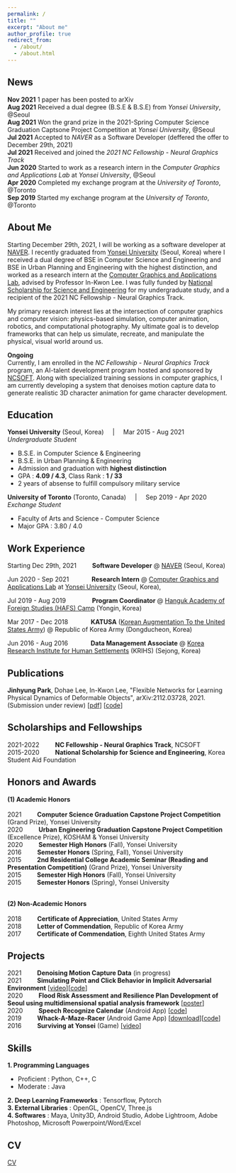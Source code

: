 ```yaml
---
permalink: /
title: ""
excerpt: "About me"
author_profile: true
redirect_from: 
  - /about/
  - /about.html
---
```


News
------
**Nov 2021** 1 paper has been posted to arXiv <br/>
**Aug 2021** Received a dual degree (B.S.E & B.S.E) from _Yonsei University_, @Seoul <br/>
**Aug 2021** Won the grand prize in the 2021-Spring Computer Science Graduation Captsone Project Competition at _Yonsei University_, @Seoul <br/>
**Jul 2021** Accepted to _NAVER_ as a Software Developer (deffered the offer to December 29th, 2021) <br/>
**Jul 2021** Received and joined the _2021 NC Fellowship - Neural Graphics Track_ <br/>
**Jun 2020** Started to work as a research intern in the _Computer Graphics and Applications Lab_ at _Yonsei University_, @Seoul <br/>
**Apr 2020** Completed my exchange program at the _University of Toronto_, @Toronto <br/>
**Sep 2019** Started my exchange program at the _University of Toronto_, @Toronto <br/>

About Me
------
Starting December 29th, 2021, I will be working as a software developer at [NAVER](https://www.navercorp.com/en). I recently graduated from [Yonsei University](https://www.yonsei.ac.kr/en_sc/) (Seoul, Korea) where I received a dual degree of BSE in Computer Science and Engineering and BSE in Urban Planning and Engineering with the highest distinction, and worked as a research intern at the [Computer Graphics and Applications Lab](http://cga.yonsei.ac.kr/), advised by Professor In-Kwon Lee. I was fully funded by [National Scholarship for Science and Engineering](https://www.kosaf.go.kr/eng/jsp/aid/aid02_01_01.jsp) for my undergraduate study, and a recipient of the 2021 NC Fellowship - Neural Graphics Track.

My primary research interest lies at the intersection of computer graphics and computer vision: physics-based simulation, computer animation, robotics, and computational photography. My ultimate goal is to develop frameworks that can help us simulate, recreate, and manipulate the physical, visual world around us.

**Ongoing**<br/>
Currently, I am enrolled in the _NC Fellowship - Neural Graphics Track_ program, an AI-talent development program hosted and sponsored by [NCSOFT](https://kr.ncsoft.com/en/index.do). Along with specialized training sessions in computer graphics, I am currently developing a system that denoises motion capture data to generate realistic 3D character animation for game character development. <br/>

Education
------
**Yonsei University** (Seoul, Korea) &nbsp; &nbsp; | &nbsp; &nbsp; Mar 2015 - Aug 2021 <br/>
_Undergraduate Student_ <br/>
- B.S.E. in Computer Science & Engineering <br/>
- B.S.E. in Urban Planning & Engineering <br/>
- Admission and graduation with **highest distinction** <br/>
-    GPA     : **4.09 / 4.3**, Class Rank : **1 / 33** <br/>
- 2 years of absense to fulfill compulsory military service <br/>

**University of Toronto** (Toronto, Canada) &nbsp; &nbsp; | &nbsp; &nbsp; Sep 2019 - Apr 2020 <br/>
_Exchange Student_ <br/>
- Faculty of Arts and Science - Computer Science <br/>
- Major GPA  : 3.80 / 4.0 <br/>

Work Experience
------  
Starting Dec 29th, 2021 &nbsp; &nbsp; &nbsp; &nbsp; **Software Developer** @ [NAVER](https://www.navercorp.com/en) (Seoul, Korea) <br/>

Jun 2020 - Sep 2021 &nbsp; &nbsp; &nbsp; &nbsp; &nbsp; &nbsp; **Research Intern** @ [Computer Graphics and Applications Lab](http://cga.yonsei.ac.kr/) at [Yonsei University](https://www.yonsei.ac.kr/en_sc/) (Seoul, Korea), <br/>

Jul 2019 - Aug 2019 &nbsp; &nbsp; &nbsp; &nbsp; &nbsp; &nbsp; &nbsp; **Program Coordinator** @ [Hanguk Academy of Foreign Studies (HAFS) Camp](http://hafscamp.com/) (Yongin, Korea)  <br/>

Mar 2017 - Dec 2018 &nbsp; &nbsp; &nbsp; &nbsp; &nbsp; &nbsp; **KATUSA** ([Korean Augmentation To the United States Army](https://8tharmy.korea.army.mil/site/about/katusa-soldier-program.asp)) @ Republic of Korea Army (Dongducheon, Korea)  <br/>

Jun 2016 - Aug 2016 &nbsp; &nbsp; &nbsp; &nbsp; &nbsp; &nbsp; **Data Management Associate** @ [Korea Research Institute for Human Settlements](https://eng.krihs.re.kr/) (KRIHS) (Sejong, Korea) <br/>


Publications
------
**Jinhyung Park**, Dohae Lee, In-Kwon Lee, "Flexible Networks for Learning Physical Dynamics of Deformable Objects", arXiv:2112.03728, 2021. (Submission under review)
[[pdf](https://arxiv.org/pdf/2112.03728)] [[code](https://github.com/jinhyung-park-info/TP-Net)]

Scholarships and Fellowships
-----
2021-2022 &nbsp; &nbsp; &nbsp; &nbsp; **NC Fellowship - Neural Graphics Track**, NCSOFT <br/>
2015-2020 &nbsp; &nbsp; &nbsp; &nbsp; **National Scholarship for Science and Engineering**, Korea Student Aid Foundation <br/>

Honors and Awards
------
**(1) Academic Honors** <br/> <br/>
2021 &nbsp; &nbsp; &nbsp; &nbsp; **Computer Science Graduation Capstone Project Competition** (Grand Prize), Yonsei University <br/>
2020 &nbsp; &nbsp; &nbsp; &nbsp; **Urban Engineering Graduation Capstone Project Competition** (Excellence Prize), KOSHAM & Yonsei University <br/>
2020 &nbsp; &nbsp; &nbsp; &nbsp; **Semester High Honors** (Fall), Yonsei University <br/>
2016 &nbsp; &nbsp; &nbsp; &nbsp; **Semester Honors** (Spring, Fall), Yonsei University <br/>
2015 &nbsp; &nbsp; &nbsp; &nbsp; **2nd Residential College Academic Seminar (Reading and Presentation Competition)** (Grand Prize), Yonsei University <br/> 
2015 &nbsp; &nbsp; &nbsp; &nbsp; **Semester High Honors** (Fall), Yonsei University <br/>
2015 &nbsp; &nbsp; &nbsp; &nbsp; **Semester Honors** (Spring), Yonsei University <br/> <br/>

**(2) Non-Academic Honors** <br/> <br/>
2018 &nbsp; &nbsp; &nbsp; &nbsp; **Certificate of Appreciation**, United States Army <br/>
2018 &nbsp; &nbsp; &nbsp; &nbsp; **Letter of Commendation**, Republic of Korea Army <br/>
2017 &nbsp; &nbsp; &nbsp; &nbsp; **Certificate of Commendation**, Eighth United States Army <br/>

Projects
------
2021 &nbsp; &nbsp; &nbsp; &nbsp; **Denoising Motion Capture Data** (in progress) <br/>
2021 &nbsp; &nbsp; &nbsp; &nbsp; **Simulating Point and Click Behavior in Implicit Adversarial Environment** [[video](https://www.youtube.com/watch?v=DLQu1RDsS6w&t=143s)][[code](https://github.com/SWCapstoneProject/Adversarial_PointAndClick)] <br/>
2020 &nbsp; &nbsp; &nbsp; &nbsp; **Flood Risk Assessment and Resilience Plan Development of Seoul using multidimensional spatial analysis framework** [[poster](https://drive.google.com/file/d/1KetUWL6CXgrbpvTFPV2UvpDSR71rPk3y/view?usp=sharing)] <br/>
2020 &nbsp; &nbsp; &nbsp; &nbsp; **Speech Recognize Calendar** (Android App) [[code](https://github.com/jinhyung-park-info/SpeechRecognizeCalender)] <br/>
2019 &nbsp; &nbsp; &nbsp; &nbsp; **Whack-A-Maze-Racer** (Android Game App) [[download](https://play.google.com/store/apps/details?id=com.wamr.myapplication)][[code](https://github.com/jinhyung-park-info/Whack-A-Maze-Racer)] <br/>
2016 &nbsp; &nbsp; &nbsp; &nbsp; **Surviving at Yonsei** (Game) [[video](https://www.youtube.com/watch?v=MNkkJPtQbtw)] <br/>

Skills
------
**1. Programming Languages**
  - Proficient : Python, C++, C
  - Moderate : Java <br/>

**2. Deep Learning Frameworks** : Tensorflow, Pytorch <br/>
**3. External Libraries** : OpenGL, OpenCV, Three.js <br/>
**4. Softwares** : Maya, Unity3D, Android Studio, Adobe Lightroom, Adobe Photoshop, Microsoft Powerpoint/Word/Excel <br/>

CV
-----
[CV](https://github.com/jinhyung-park-info/jinhyung-park-info.github.io/raw/master/_pages/CV_Jinhyung_Park.pdf)
